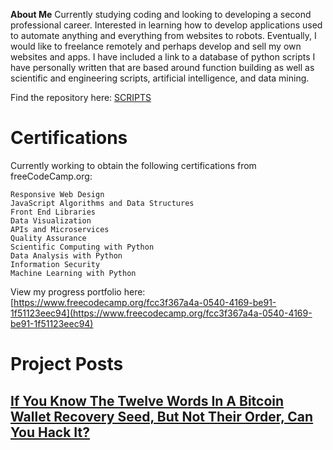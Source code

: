 **About Me** Currently studying coding and looking to developing a second professional career. Interested in learning how to develop applications used to automate anything and everything from websites to robots. Eventually, I would like to freelance remotely and perhaps develop and sell my own websites and apps. I have included a link to a database of python scripts I have personally written that are based around function building as well as scientific and engineering scripts, artificial intelligence, and data mining.

Find the repository here: [SCRIPTS](https://github.com/markhebing/python-scripts)

# Certifications

Currently working to obtain the following certifications from freeCodeCamp.org:

    Responsive Web Design
    JavaScript Algorithms and Data Structures
    Front End Libraries
    Data Visualization
    APIs and Microservices
    Quality Assurance
    Scientific Computing with Python
    Data Analysis with Python
    Information Security
    Machine Learning with Python

View my progress portfolio here: [https://www.freecodecamp.org/fcc3f367a4a-0540-4169-be91-1f51123eec94](https://www.freecodecamp.org/fcc3f367a4a-0540-4169-be91-1f51123eec94)

# Project Posts

## [If You Know The Twelve Words In A Bitcoin Wallet Recovery Seed, But Not Their Order, Can You Hack It?](https://markhebing.github.io/if-you-know-the-twelve-words-in-a-bitcoin-wallet-recovery-seed-but-not-their-order-can-you-hack-it/)
